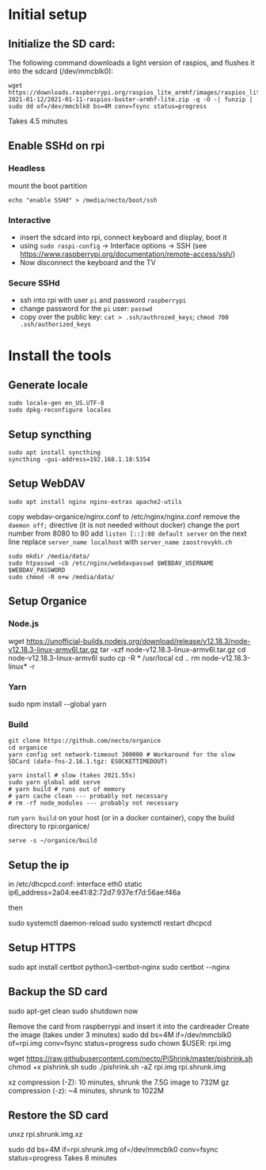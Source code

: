 # Initial setup
## Initialize the SD card: 
The following command downloads a light version of raspios, and flushes it into the sdcard (/dev/mmcblk0):
```
wget https://downloads.raspberrypi.org/raspios_lite_armhf/images/raspios_lite_armhf-2021-01-12/2021-01-11-raspios-buster-armhf-lite.zip -q -O -| funzip | sudo dd of=/dev/mmcblk0 bs=4M conv=fsync status=progress
```
Takes 4.5 minutes

## Enable SSHd on rpi
### Headless
mount the boot partition
```
echo "enable SSHd" > /media/necto/boot/ssh
```
### Interactive
- insert the sdcard into rpi, connect keyboard and display, boot it
- using `sudo raspi-config` -> Interface options -> SSH (see https://www.raspberrypi.org/documentation/remote-access/ssh/)
- Now disconnect the keyboard and the TV
### Secure SSHd

- ssh into rpi with user `pi` and password `raspberrypi`
- change password for the `pi` user: `passwd`
- copy over the public key: `cat > .ssh/authrozed_keys`; `chmod 700 .ssh/authorized_keys`

# Install the tools
## Generate locale
```
sudo locale-gen en_US.UTF-8
sudo dpkg-reconfigure locales
```

## Setup syncthing
```
sudo apt install syncthing
syncthing -gui-address=192.168.1.18:5354
```

## Setup WebDAV

```
sudo apt install nginx nginx-extras apache2-utils
```
copy webdav-organice/nginx.conf to /etc/nginx/nginx.conf
remove the `daemon off;` directive (it is not needed without docker)
change the port number from 8080 to 80
add `listen [::]:80 default server` on the next line
replace `server_name localhost` with `server_name zaostrovykh.ch`
```
sudo mkdir /media/data/
sudo htpasswd -cb /etc/nginx/webdavpasswd $WEBDAV_USERNAME $WEBDAV_PASSWORD
sudo chmod -R o+w /media/data/
```

## Setup Organice

### Node.js
wget https://unofficial-builds.nodejs.org/download/release/v12.18.3/node-v12.18.3-linux-armv6l.tar.gz
tar -xzf node-v12.18.3-linux-armv6l.tar.gz
cd node-v12.18.3-linux-armv6l
sudo cp -R * /usr/local
cd ..
rm node-v12.18.3-linux* -r

### Yarn
sudo npm install --global yarn

### Build
```
git clone https://github.com/necto/organice
cd organice
yarn config set network-timeout 300000 # Workaround for the slow SDCard (date-fns-2.16.1.tgz: ESOCKETTIMEDOUT)

yarn install # slow (takes 2021.55s)
sudo yarn global add serve
# yarn build # runs out of memory
# yarn cache clean --- probably not necessary
# rm -rf node_modules --- probably not necessary
```

run `yarn build` on your host (or in a docker container), copy the build directory to rpi:organice/

```
serve -s ~/organice/build
```

## Setup the ip

in /etc/dhcpcd.conf:
interface eth0
static ip6_address=2a04:ee41:82:72d7:937e:f7d:56ae:f46a

then

sudo systemctl daemon-reload
sudo systemctl restart dhcpcd

## Setup HTTPS
sudo apt install certbot python3-certbot-nginx
sudo certbot --nginx

## Backup the SD card
sudo apt-get clean
sudo shutdown now

Remove the card from raspberrypi and insert it into the cardreader
Create the image (takes under 3 minutes)
sudo dd bs=4M if=/dev/mmcblk0 of=rpi.img conv=fsync status=progress
sudo chown $USER: rpi.img

wget https://raw.githubusercontent.com/necto/PiShrink/master/pishrink.sh
chmod +x pishrink.sh
sudo ./pishrink.sh -aZ rpi.img rpi.shrunk.img

xz compression (-Z): 10 minutes, shrunk the 7.5G image to 732M
gz compression (-z): ~4 minutes, shrunk to 1022M

## Restore the SD card
unxz rpi.shrunk.img.xz

sudo dd bs=4M if=rpi.shrunk.img of=/dev/mmcblk0 conv=fsync status=progress
Takes 8 minutes

